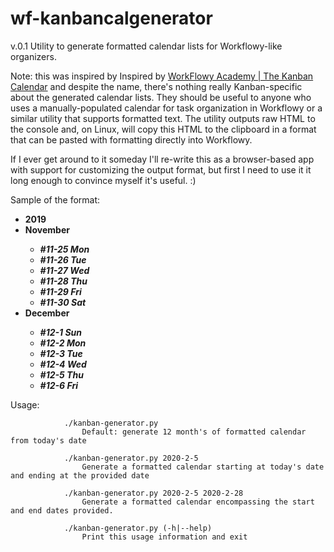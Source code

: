 # wf-kanbancalgenerator
v.0.1
Utility to generate formatted calendar lists for Workflowy-like organizers.

Note: this was inspired by Inspired by [WorkFlowy Academy | The Kanban Calendar](https://www.youtube.com/watch?v=cPkWhwv3KMU) and despite the name, there's nothing really Kanban-specific about the generated calendar lists. They should be useful to anyone who uses a manually-populated calendar for task organization in Workflowy or a similar utility that supports formatted text. The utility outputs raw HTML to the console and, on Linux, will copy this HTML to the clipboard in a format that can be pasted with formatting directly into Workflowy.

If I ever get around to it someday I'll re-write this as a browser-based app with support for customizing the output format, but first I need to use it it long enough to convince myself it's useful. :)

Sample of the format:

<ul>
<li><b>2019</b></li>
<li><b>November</b></li>
  <ul>
	<li><b><i>#11-25 Mon</i></b></li>
	<li><b><i>#11-26 Tue</i></b></li>
	<li><b><i>#11-27 Wed</i></b></li>
	<li><b><i>#11-28 Thu</i></b></li>
	<li><b><i>#11-29 Fri</i></b></li>
	<li><b><i>#11-30 Sat</i></b></li>
  </ul>
<li><b>December</b></li>
  <ul>
	<li><b><i>#12-1 Sun</i></b></li>
	<li><b><i>#12-2 Mon</i></b></li>
	<li><b><i>#12-3 Tue</i></b></li>
	<li><b><i>#12-4 Wed</i></b></li>
	<li><b><i>#12-5 Thu</i></b></li>
	<li><b><i>#12-6 Fri</i></b></li>
  </ul>
</ul>

Usage:

                ./kanban-generator.py
                    Default: generate 12 month's of formatted calendar from today's date

                ./kanban-generator.py 2020-2-5
                    Generate a formatted calendar starting at today's date and ending at the provided date

                ./kanban-generator.py 2020-2-5 2020-2-28
                    Generate a formatted calendar encompassing the start and end dates provided.

                ./kanban-generator.py (-h|--help)
                    Print this usage information and exit

                
